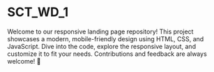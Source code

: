 # SCT_WD_1
Welcome to our responsive landing page repository! This project showcases a modern, mobile-friendly design using HTML, CSS, and JavaScript. Dive into the code, explore the responsive layout, and customize it to fit your needs. Contributions and feedback are always welcome! 🌟
